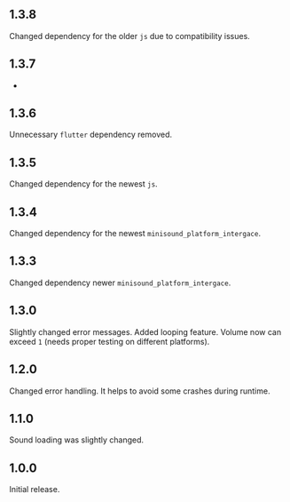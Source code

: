 ## 1.3.8

Changed dependency for the older `js` due to compatibility issues. 

## 1.3.7

-

## 1.3.6

Unnecessary `flutter` dependency removed. 

## 1.3.5

Changed dependency for the newest `js`. 

## 1.3.4

Changed dependency for the newest `minisound_platform_intergace`. 

## 1.3.3

Changed dependency newer `minisound_platform_intergace`. 

## 1.3.0

Slightly changed error messages. 
Added looping feature.
Volume now can exceed `1` (needs proper testing on different platforms).

## 1.2.0

Changed error handling. It helps to avoid some crashes during runtime.

## 1.1.0

Sound loading was slightly changed.

## 1.0.0

Initial release.
